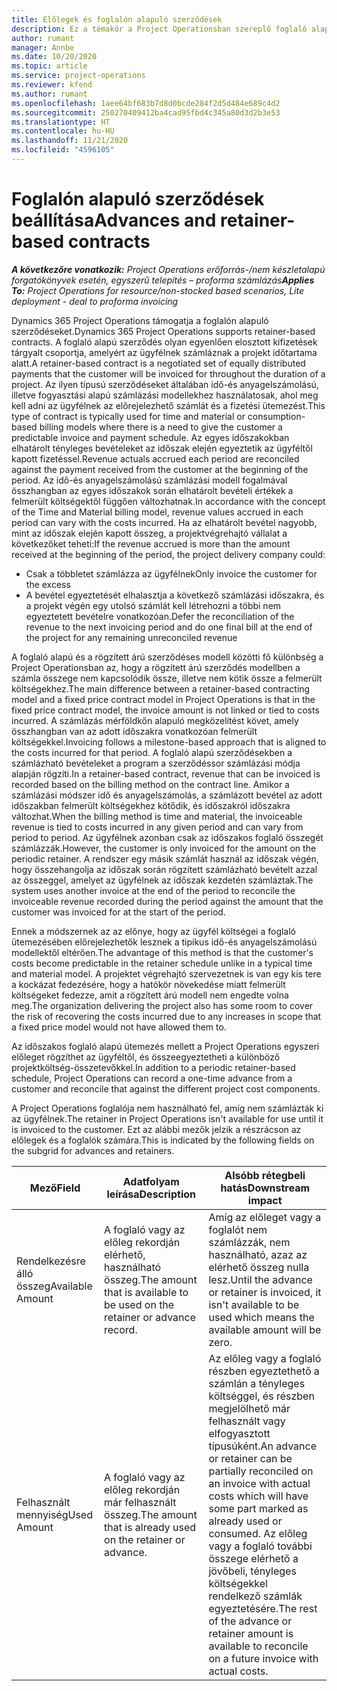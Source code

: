 ```yaml
---
title: Előlegek és foglalón alapuló szerződések
description: Ez a témakör a Project Operationsban szereplő foglaló alapú szerződési modellek és előlegek információit tartalmazza.
author: rumant
manager: Annbe
ms.date: 10/20/2020
ms.topic: article
ms.service: project-operations
ms.reviewer: kfend
ms.author: rumant
ms.openlocfilehash: 1aee64bf683b7d8d0bcde284f2d5d484e689c4d2
ms.sourcegitcommit: 250270409412ba4cad95fbd4c345a80d3d2b3e53
ms.translationtype: HT
ms.contentlocale: hu-HU
ms.lasthandoff: 11/21/2020
ms.locfileid: "4596105"
---
```

# <a name="advances-and-retainer-based-contracts"></a><span data-ttu-id="5462f-103">Foglalón alapuló szerződések beállítása</span><span class="sxs-lookup"><span data-stu-id="5462f-103">Advances and retainer-based contracts</span></span>


<span data-ttu-id="5462f-104">_**A következőre vonatkozik:** Project Operations erőforrás-/nem készletalapú forgatókönyvek esetén, egyszerű telepítés – proforma számlázás_</span><span class="sxs-lookup"><span data-stu-id="5462f-104">_**Applies To:** Project Operations for resource/non-stocked based scenarios, Lite deployment - deal to proforma invoicing_</span></span>

<span data-ttu-id="5462f-105">Dynamics 365 Project Operations támogatja a foglalón alapuló szerződéseket.</span><span class="sxs-lookup"><span data-stu-id="5462f-105">Dynamics 365 Project Operations supports retainer-based contracts.</span></span> <span data-ttu-id="5462f-106">A foglaló alapú szerződés olyan egyenlően elosztott kifizetések tárgyalt csoportja, amelyért az ügyfélnek számláznak a projekt időtartama alatt.</span><span class="sxs-lookup"><span data-stu-id="5462f-106">A retainer-based contract is a negotiated set of equally distributed payments that the customer will be invoiced for throughout the duration of a project.</span></span> <span data-ttu-id="5462f-107">Az ilyen típusú szerződéseket általában idő-és anyagelszámolású, illetve fogyasztási alapú számlázási modellekhez használatosak, ahol meg kell adni az ügyfélnek az előrejelezhető számlát és a fizetési ütemezést.</span><span class="sxs-lookup"><span data-stu-id="5462f-107">This type of contract is typically used for time and material or consumption-based billing models where there is a need to give the customer a predictable invoice and payment schedule.</span></span> <span data-ttu-id="5462f-108">Az egyes időszakokban elhatárolt tényleges bevételeket az időszak elején egyeztetik az ügyféltől kapott fizetéssel.</span><span class="sxs-lookup"><span data-stu-id="5462f-108">Revenue actuals accrued each period are reconciled against the payment received from the customer at the beginning of the period.</span></span> <span data-ttu-id="5462f-109">Az idő-és anyagelszámolású számlázási modell fogalmával összhangban az egyes időszakok során elhatárolt bevételi értékek a felmerült költségektől függően változhatnak.</span><span class="sxs-lookup"><span data-stu-id="5462f-109">In accordance with the concept of the Time and Material billing model, revenue values accrued in each period can vary with the costs incurred.</span></span> <span data-ttu-id="5462f-110">Ha az elhatárolt bevétel nagyobb, mint az időszak elején kapott összeg, a projektvégrehajtó vállalat a következőket teheti:</span><span class="sxs-lookup"><span data-stu-id="5462f-110">If the revenue accrued is more than the amount received at the beginning of the period, the project delivery company could:</span></span>

- <span data-ttu-id="5462f-111">Csak a többletet számlázza az ügyfélnek</span><span class="sxs-lookup"><span data-stu-id="5462f-111">Only invoice the customer for the excess</span></span> 
- <span data-ttu-id="5462f-112">A bevétel egyeztetését elhalasztja a következő számlázási időszakra, és a projekt végén egy utolsó számlát kell létrehozni a többi nem egyeztetett bevételre vonatkozóan.</span><span class="sxs-lookup"><span data-stu-id="5462f-112">Defer the reconciliation of the revenue to the next invoicing period and do one final bill at the end of the project for any remaining unreconciled revenue</span></span>

<span data-ttu-id="5462f-113">A foglaló alapú és a rögzített árú szerződéses modell közötti fő különbség a Project Operationsban az, hogy a rögzített árú szerződés modellben a számla összege nem kapcsolódik össze, illetve nem kötik össze a felmerült költségekhez.</span><span class="sxs-lookup"><span data-stu-id="5462f-113">The main difference between a retainer-based contracting model and a fixed price contract model in Project Operations is that in the fixed price contract model, the invoice amount is not linked or tied to costs incurred.</span></span> <span data-ttu-id="5462f-114">A számlázás mérföldkőn alapuló megközelítést követ, amely összhangban van az adott időszakra vonatkozóan felmerült költségekkel.</span><span class="sxs-lookup"><span data-stu-id="5462f-114">Invoicing follows a milestone-based approach that is aligned to the costs incurred for that period.</span></span> <span data-ttu-id="5462f-115">A foglaló alapú szerződésekben a számlázható bevételeket a program a szerződéssor számlázási módja alapján rögzíti.</span><span class="sxs-lookup"><span data-stu-id="5462f-115">In a retainer-based contract, revenue that can be invoiced is recorded based on the billing method on the contract line.</span></span> <span data-ttu-id="5462f-116">Amikor a számlázási módszer idő és anyagelszámolás, a számlázott bevétel az adott időszakban felmerült költségekhez kötődik, és időszakról időszakra változhat.</span><span class="sxs-lookup"><span data-stu-id="5462f-116">When the billing method is time and material, the invoiceable revenue is tied to costs incurred in any given period and can vary from period to period.</span></span> <span data-ttu-id="5462f-117">Az ügyfélnek azonban csak az időszakos foglaló összegét számlázzák.</span><span class="sxs-lookup"><span data-stu-id="5462f-117">However, the customer is only invoiced for the amount on the periodic retainer.</span></span> <span data-ttu-id="5462f-118">A rendszer egy másik számlát használ az időszak végén, hogy összehangolja az időszak során rögzített számlázható bevételt azzal az összeggel, amelyet az ügyfélnek az időszak kezdetén számláztak.</span><span class="sxs-lookup"><span data-stu-id="5462f-118">The system uses another invoice at the end of the period to reconcile the invoiceable revenue recorded during the period against the amount that the customer was invoiced for at the start of the period.</span></span>

<span data-ttu-id="5462f-119">Ennek a módszernek az az előnye, hogy az ügyfél költségei a foglaló ütemezésében előrejelezhetők lesznek a tipikus idő-és anyagelszámolású modellektől eltérően.</span><span class="sxs-lookup"><span data-stu-id="5462f-119">The advantage of this method is that the customer's costs become predictable in the retainer schedule unlike in a typical time and material model.</span></span> <span data-ttu-id="5462f-120">A projektet végrehajtó szervezetnek is van egy kis tere a kockázat fedezésére, hogy a hatókör növekedése miatt felmerült költségeket fedezze, amit a rögzített árú modell nem engedte volna meg.</span><span class="sxs-lookup"><span data-stu-id="5462f-120">The organization delivering the project also has some room to cover the risk of recovering the costs incurred due to any increases in scope that a fixed price model would not have allowed them to.</span></span>

<span data-ttu-id="5462f-121">Az időszakos foglaló alapú ütemezés mellett a Project Operations egyszeri előleget rögzíthet az ügyféltől, és összeegyeztetheti a különböző projektköltség-összetevőkkel.</span><span class="sxs-lookup"><span data-stu-id="5462f-121">In addition to a periodic retainer-based schedule, Project Operations can record a one-time advance from a customer and reconcile that against the different project cost components.</span></span>

<span data-ttu-id="5462f-122">A Project Operations foglalója nem használható fel, amíg nem számlázták ki az ügyfélnek.</span><span class="sxs-lookup"><span data-stu-id="5462f-122">The retainer in Project Operations isn't available for use until it is invoiced to the customer.</span></span> <span data-ttu-id="5462f-123">Ezt az alábbi mezők jelzik a részrácson az előlegek és a foglalók számára.</span><span class="sxs-lookup"><span data-stu-id="5462f-123">This is indicated by the following fields on the subgrid for advances and retainers.</span></span>

| <span data-ttu-id="5462f-124">Mező</span><span class="sxs-lookup"><span data-stu-id="5462f-124">Field</span></span> | <span data-ttu-id="5462f-125">Adatfolyam leírása</span><span class="sxs-lookup"><span data-stu-id="5462f-125">Description</span></span> | <span data-ttu-id="5462f-126">Alsóbb rétegbeli hatás</span><span class="sxs-lookup"><span data-stu-id="5462f-126">Downstream impact</span></span> |
| --- | --- | --- |
| <span data-ttu-id="5462f-127">Rendelkezésre álló összeg</span><span class="sxs-lookup"><span data-stu-id="5462f-127">Available Amount</span></span> | <span data-ttu-id="5462f-128">A foglaló vagy az előleg rekordján elérhető, használható összeg.</span><span class="sxs-lookup"><span data-stu-id="5462f-128">The amount that is available to be used on the retainer or advance record.</span></span> | <span data-ttu-id="5462f-129">Amíg az előleget vagy a foglalót nem számlázzák, nem használható, azaz az elérhető összeg nulla lesz.</span><span class="sxs-lookup"><span data-stu-id="5462f-129">Until the advance or retainer is invoiced, it isn't available to be used which means the available amount will be zero.</span></span> |
| <span data-ttu-id="5462f-130">Felhasznált mennyiség</span><span class="sxs-lookup"><span data-stu-id="5462f-130">Used Amount</span></span> | <span data-ttu-id="5462f-131">A foglaló vagy az előleg rekordján már felhasznált összeg.</span><span class="sxs-lookup"><span data-stu-id="5462f-131">The amount that is already used on the retainer or advance.</span></span> | <span data-ttu-id="5462f-132">Az előleg vagy a foglaló részben egyeztethető a számlán a tényleges költséggel, és részben megjelölhető már felhasznált vagy elfogyasztott típusúként.</span><span class="sxs-lookup"><span data-stu-id="5462f-132">An advance or retainer can be partially reconciled on an invoice with actual costs which will have some part marked as already used or consumed.</span></span> <span data-ttu-id="5462f-133">Az előleg vagy a foglaló további összege elérhető a jövőbeli, tényleges költségekkel rendelkező számlák egyeztetésére.</span><span class="sxs-lookup"><span data-stu-id="5462f-133">The rest of the advance or retainer amount is available to reconcile on a future invoice with actual costs.</span></span> |
